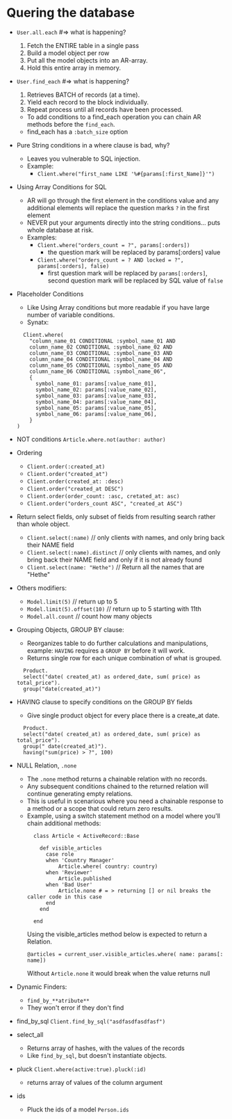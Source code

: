 # Quering the database

- ` User.all.each ` #=> what is happening?
    1. Fetch the ENTIRE table in a single pass
    1. Build a model object per row
    1. Put all the model objects into an AR-array.
    1. Hold this entire array in memory.

- ` User.find_each ` #=> what is happening?
    1. Retrieves BATCH of records (at a time).
    1. Yield each record to the block individually.
    1. Repeat process until all records have been processed.
    - To add conditions to a find_each operation you can chain AR methods before the ` find_each `.
    - find_each has a ` :batch_size ` option

- Pure String conditions in a where clause is bad, why?
    - Leaves you vulnerable to SQL injection.
    - Example:
        - ` Client.where("first_name LIKE '%#{params[:first_Name]}'") `

- Using Array Conditions for SQL
    - AR will go through the first element in the conditions value and any additional elements will replace the question marks ` ? ` in the first element
    - NEVER put your arguments directly into the string conditions... puts whole database at risk.
    - Examples:
        - ` Client.where("orders_count = ?", params[:orders]) `
            - the question mark will be replaced by params[:orders] value
        - ` Client.where("orders_count = ? AND locked = ?", params[:orders], false) `
            - first question mark will be replaced by ` params[:orders] `, second question mark will be replaced by SQL value of ` false `

- Placeholder Conditions
    - Like Using Array conditions but more readable if you have large number of variable conditions.
    - Synatx:
    ```
      Client.where(
        "column_name_01 CONDITIONAL :symbol_name_01 AND
        column_name_02 CONDITIONAL :symbol_name_02 AND
        column_name_03 CONDITIONAL :symbol_name_03 AND
        column_name_04 CONDITIONAL :symbol_name_04 AND
        column_name_05 CONDITIONAL :symbol_name_05 AND
        column_name_06 CONDITIONAL :symbol_name_06",
        {
          symbol_name_01: params[:value_name_01],
          symbol_name_02: params[:value_name_02],
          symbol_name_03: params[:value_name_03],
          symbol_name_04: params[:value_name_04],
          symbol_name_05: params[:value_name_05],
          symbol_name_06: params[:value_name_06],
        }
    )
    ```

- NOT conditions
      ` Article.where.not(author: author) `

- Ordering
    - ` Client.order(:created_at) `
    - ` Client.order("created_at") `
    - ` Client.order(created_at: :desc) `
    - ` Client.order("created_at DESC") `
    - ` Client.order(order_count: :asc, cretated_at: asc) `
    - ` Client.order("orders_count ASC", "created_at ASC") `

- Return select fields, only subset of fields from resulting search rather than whole object.
    - ` Client.select(:name) ` // only clients with names, and only bring back their NAME field
    - ` Client.select(:name).distinct ` // only clients with names, and only bring back their NAME field and only if it is not already found
    - ` Client.select(name: "Hethe") ` // Return all the names that are "Hethe"

- Others modifiers:
    - ` Model.limit(5) ` // return up to 5
    - ` Model.limit(5).offset(10) ` // return up to 5 starting with 11th
    - ` Model.all.count ` // count how many objects

- Grouping Objects, GROUP BY clause:
    - Reorganizes table to do further calculations and manipulations, example: ` HAVING ` requires a ` GROUP BY ` before it will work.
    - Returns single row for each unique combination of what is grouped.
    ```
      Product.
      select("date( created_at) as ordered_date, sum( price) as total_price").
      group("date(created_at)")
    ```

- HAVING clause to specify conditions on the GROUP BY fields
    - Give single product object for every place there is a create_at date.
    ```
      Product.
      select("date( created_at) as ordered_date, sum( price) as total_price").
      group(" date(created_at)").
      having("sum(price) > ?", 100)
    ```

- NULL Relation, ` .none `
    - The ` .none ` method returns a chainable relation with no records.
    - Any subsequent conditions chained to the returned relation will continue generating empty relations.
    - This is useful in scenarious where you need a chainable response to a method or a scope that could return zero results.
    - Example, using a switch statement method on a model where you'll chain additional methods:
        ```
          class Article < ActiveRecord::Base

            def visible_articles
              case role
              when 'Country Manager'
                  Article.where( country: country)
              when 'Reviewer'
                  Article.published
              when 'Bad User'
                  Article.none # = > returning [] or nil breaks the caller code in this case
              end
            end

          end
        ```
        Using the visible_articles method below is expected to return a Relation.
        ```
        @articles = current_user.visible_articles.where( name: params[: name])
        ```
        Without ` Article.none ` it would break when the value returns null

- Dynamic Finders:
    - ` find_by_**atribute** `
    - They won't error if they don't find

- find_by_sql
    ` Client.find_by_sql("asdfasdfasdfasf") `
- select_all
    - Returns array of hashes, with the values of the records
    - Like ` find_by_sql `, but doesn't instantiate objects.
- pluck
    ` Client.where(active:true).pluck(:id) `
    - returns array of values of the column argument
- ids
    - Pluck the ids of a model
    ` Person.ids `
